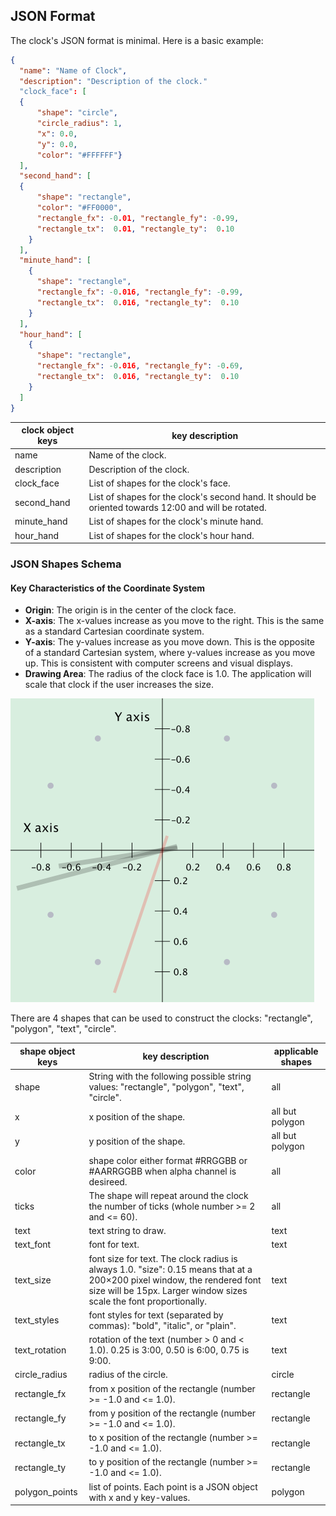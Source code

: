## JSON Format

The clock's JSON format is minimal. Here is a basic example:

```json
{
  "name": "Name of Clock",
  "description": "Description of the clock."
  "clock_face": [
  {
      "shape": "circle",
      "circle_radius": 1,
      "x": 0.0,
      "y": 0.0,
      "color": "#FFFFFF"}
  ],
  "second_hand": [
  {
      "shape": "rectangle",
      "color": "#FF0000",
      "rectangle_fx": -0.01, "rectangle_fy": -0.99,
      "rectangle_tx":  0.01, "rectangle_ty":  0.10
    }
  ],
  "minute_hand": [
    {
      "shape": "rectangle",
      "rectangle_fx": -0.016, "rectangle_fy": -0.99,
      "rectangle_tx":  0.016, "rectangle_ty":  0.10
    }
  ],
  "hour_hand": [
    {
      "shape": "rectangle",
      "rectangle_fx": -0.016, "rectangle_fy": -0.69,
      "rectangle_tx":  0.016, "rectangle_ty":  0.10
    }
  ]
}
```

| clock object keys | key description                                                                                      |
|-------------------|------------------------------------------------------------------------------------------------------|
| name              | Name of the clock.                                                                                   |
| description       | Description of the clock.                                                                            |
| clock_face        | List of shapes for the clock's face.                                                                 |
| second_hand       | List of shapes for the clock's second hand. It should be oriented towards 12:00 and will be rotated. |
| minute_hand       | List of shapes for the clock's minute hand.                                                          |
| hour_hand         | List of shapes for the clock's hour hand.                                                            |

### JSON Shapes Schema

#### Key Characteristics of the Coordinate System

- **Origin**: The origin is in the center of the clock face.
- **X-axis**: The x-values increase as you move to the right. This is the same as a standard Cartesian coordinate
  system.
- **Y-axis**: The y-values increase as you move down. This is the opposite of a standard Cartesian system, where
  y-values
  increase as you move up. This is consistent with computer screens and visual displays.
- **Drawing Area**: The radius of the clock face is 1.0. The application will scale that clock if the user increases the
  size.

![image](./Coords.png)

There are 4 shapes that can be used to construct the clocks: "rectangle", "polygon", "text", "circle".

| shape object keys      | key description                                                                                                                                                                                | applicable shapes |
|------------------------|------------------------------------------------------------------------------------------------------------------------------------------------------------------------------------------------|-------------------|
| shape                  | String with the following possible string values: "rectangle", "polygon", "text", "circle".                                                                                                    | all               |
| x                      | x position of the shape.                                                                                                                                                                       | all but polygon   |
| y                      | y position of the shape.                                                                                                                                                                       | all but polygon   |
| color                  | shape color either format \#RRGGBB or \#AARRGGBB when alpha channel is desireed.                                                                                                               | all               |
| ticks                  | The shape will repeat around the clock the number of ticks (whole number >= 2 and <= 60).                                                                                                      | all               |
| text                   | text string to draw.                                                                                                                                                                           | text              |
| text_font              | font for text.                                                                                                                                                                                 | text              |
| text_size              | font size for text. The clock radius is always 1.0. "size": 0.15 means that at a 200×200 pixel window, the rendered font size will be 15px. Larger window sizes scale the font proportionally. | text              |
| text_styles            | font styles for text (separated by commas): "bold", "italic", or "plain".                                                                                                                      | text              |
| text_rotation          | rotation of the text (number > 0 and < 1.0). 0.25 is 3\:00, 0.50 is 6\:00, 0.75 is 9\:00.                                                                                                                                                  | text              |
| circle_radius          | radius of the circle.                                                                                                                                                                          | circle            |
| rectangle_fx           | from x position of the rectangle (number >= -1.0 and <= 1.0).                                                                                                                                  | rectangle         |
| rectangle_fy           | from y position of the rectangle (number >= -1.0 and <= 1.0).                                                                                                                                  | rectangle         |
| rectangle_tx           | to x position of the rectangle (number >= -1.0 and <= 1.0).                                                                                                                                    | rectangle         |
| rectangle_ty           | to y position of the rectangle (number >= -1.0 and <= 1.0).                                                                                                                                    | rectangle         |
| polygon_points         | list of points. Each point is a JSON object with x and y key-values.                                                                                                                           | polygon           |
